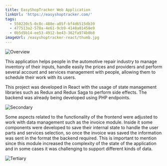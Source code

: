 ```yaml
---
title: EasyShopTracker Web Application
linkUrl: 'https://easyshoptracker.com/'
tags:
  - 550220c5-0c8c-488e-a05f-bf4d6515db39
  - 477513a2-578a-4e61-9cb9-4140a01458e9
  - 0b5d5b14-ee53-4912-be43-362fa974b0b8
imageUrl: /easyshoptracker-react/thumb.jpg
---
```


![Overview](/easyshoptracker-react/3.jpg)

This application helps people in the automotive repair industry to manage inventory of their inputs, handle easily the prices and providers and perform several account and services management with people, allowing them to schedule their work with its users.

This project was developed in React with the usage of state management libraries such as Redux and Redux Saga to perform side effects. The backend was already being developed using PHP endpoints.

![Secondary](/easyshoptracker-react/2.jpg)

Some aspects related to the functionality of the frontend were adjusted to work with data management such as the invoice module. Inside it some components were developed to save their internal state to handle the user parts and services selection, so once the invoice was saved the information was sent in the format the backend required. This is important to mention since this module increased the complexity of the state of the application and in some cases it was challenging to support different kinds of data.

![Tertiary](/easyshoptracker-react/1.jpg)
